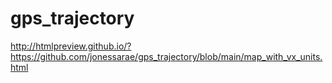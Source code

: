 # gps_trajectory

http://htmlpreview.github.io/?https://github.com/jonessarae/gps_trajectory/blob/main/map_with_vx_units.html
